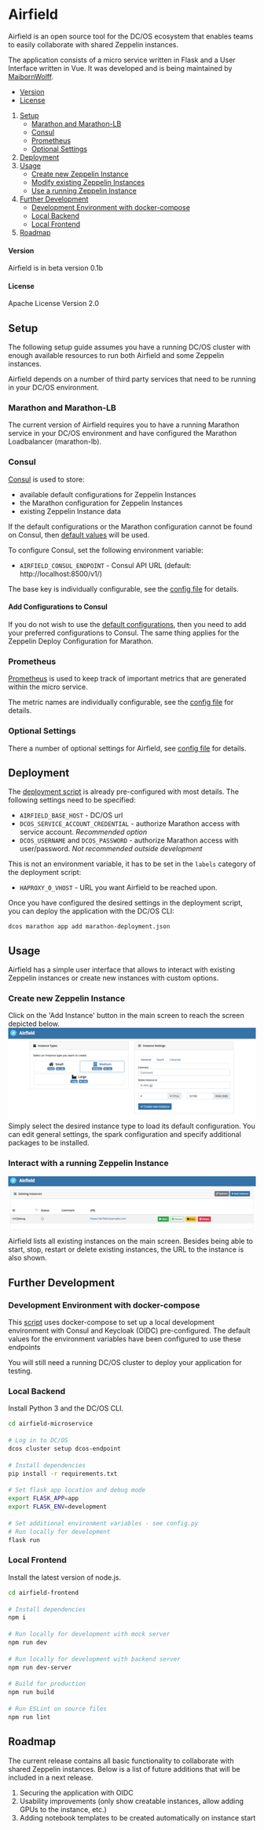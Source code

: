 # Airfield
Airfield is an open source tool for the DC/OS ecosystem that enables teams to easily collaborate with shared Zeppelin instances.

The application consists of a micro service written in Flask and a User Interface written in Vue. It was developed and is being maintained by [MaibornWolff](https://www.maibornwolff.de/).

* [Version](#version)
* [License](#license)
1. [Setup](#setup)
    * [Marathon and Marathon-LB](#marathon-and-marathon-lb)
    * [Consul](#consul)
    * [Prometheus](#prometheus)
    * [Optional Settings](#optional-settings)
2. [Deployment](#deployment)
3. [Usage](#usage)
    * [Create new Zeppelin Instance](#create-new-zeppelin-instance)
    * [Modify existing Zeppelin Instances](#modify-existing-zeppelin-instances)
    * [Use a running Zeppelin Instance](#use-a-running-zeppelin-instance)
4. [Further Development](#further-development)
    * [Development Environment with docker-compose](#development-environment-with-docker-compose)
    * [Local Backend](#local-backend)
    * [Local Frontend](#local-frontend)
5. [Roadmap](#roadmap)

#### Version
Airfield is in beta version 0.1b

#### License
Apache License Version 2.0

## Setup
The following setup guide assumes you have a running DC/OS cluster with enough available resources to run both Airfield and some Zeppelin instances.

Airfield depends on a number of third party services that need to be running in your DC/OS environment.
### Marathon and Marathon-LB
The current version of Airfield requires you to have a running Marathon service in your DC/OS environment and have configured the Marathon Loadbalancer (marathon-lb).

### Consul
[Consul](https://www.consul.io/) is used to store:
* available default configurations for Zeppelin Instances
* the Marathon configuration for Zeppelin Instances
* existing Zeppelin Instance data

If the default configurations or the Marathon configuration cannot be found on Consul, then [default values](airfield-microservice/airfield/resources/) will be used.

To configure Consul, set the following environment variable:
* `AIRFIELD_CONSUL_ENDPOINT` - Consul API URL (default: http://localhost:8500/v1/)

The base key is individually configurable, see the [config file](airfield-microservice/config.py) for details.

#### Add Configurations to Consul
If you do not wish to use the [default configurations](airfield-microservice/airfield/resources), then you need to add your preferred configurations to Consul.
The same thing applies for the Zeppelin Deploy Configuration for Marathon.
### Prometheus
[Prometheus](https://prometheus.io/) is used to keep track of important metrics that are generated within the micro service.

The metric names are individually configurable, see the [config file](airfield-microservice/config.py) for details.

### Optional Settings
There a number of optional settings for Airfield, see [config file](airfield-microservice/config.py) for details.

## Deployment
The [deployment script](marathon-deployment.json) is already pre-configured with most details. The following settings need to be specified:

* `AIRFIELD_BASE_HOST` - DC/OS url
* `DCOS_SERVICE_ACCOUNT_CREDENTIAL` - authorize Marathon access with service account. *Recommended option*
* `DCOS_USERNAME` and `DCOS_PASSWORD` - authorize Marathon access with user/password. *Not recommended outside development*

This is not an environment variable, it has to be set in the `labels` category of the deployment script:
* `HAPROXY_0_VHOST` - URL you want Airfield to be reached upon.

Once you have configured the desired settings in the deployment script, you can deploy the application with the DC/OS CLI:

    dcos marathon app add marathon-deployment.json

## Usage
Airfield has a simple user interface that allows to interact with existing Zeppelin instances or create new instances with custom options.
### Create new Zeppelin Instance
Click on the 'Add Instance' button in the main screen to reach the screen depicted below.
![Airfield New Instance Screen](img/airfield_new.png)
Simply select the desired instance type to load its default configuration. You can edit general settings, the spark configuration and specify additional packages to be installed.
### Interact with a running Zeppelin Instance
![Airfield Main Screen](img/airfield_base.png)
Airfield lists all existing instances on the main screen. Besides being able to start, stop, restart or delete existing instances, the URL to the instance is also shown.

## Further Development
### Development Environment with docker-compose
This [script](docker-compose-dev.yml) uses docker-compose to set up a local development environment with Consul and Keycloak (OIDC) pre-configured.
The default values for the environment variables have been configured to use these endpoints

You will still need a running DC/OS cluster to deploy your application for testing.
### Local Backend
Install Python 3 and the DC/OS CLI.
```bash
cd airfield-microservice

# Log in to DC/OS
dcos cluster setup dcos-endpoint

# Install dependencies
pip install -r requirements.txt

# Set flask app location and debug mode
export FLASK_APP=app
export FLASK_ENV=development

# Set additional environment variables - see config.py
# Run locally for development
flask run
```

### Local Frontend
Install the latest version of node.js.
```bash
cd airfield-frontend

# Install dependencies
npm i

# Run locally for development with mock server
npm run dev

# Run locally for development with backend server
npm run dev-server

# Build for production
npm run build

# Run ESLint on source files
npm run lint
```

## Roadmap
The current release contains all basic functionality to collaborate with shared Zeppelin instances. Below is a list of future additions that will be included in a next release.

1. Securing the application with OIDC
2. Usability improvements (only show creatable instances, allow adding GPUs to the instance, etc.)
3. Adding notebook templates to be created automatically on instance start
